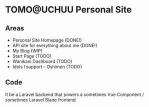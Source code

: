 # TOMO@UCHUU Personal Site

## Areas

- Personal Site Homepage (DONE!)
- API site for everything about me (DONE!)
- My Blog (WIP)
- Start Page (TODO)
- Wanikani Dashboard (TODO)
- Idols I support - Oshimen (TODO)

## Code

It be a Laravel backend that powers a sometimes Vue Component / sometimes Laravel Blade frontend
